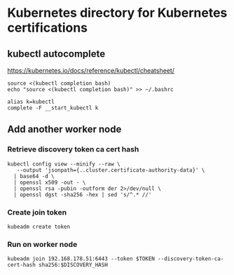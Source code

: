 # Kubernetes directory for Kubernetes certifications

## kubectl autocomplete

<https://kubernetes.io/docs/reference/kubectl/cheatsheet/>

```shell
source <(kubectl completion bash)
echo "source <(kubectl completion bash)" >> ~/.bashrc

alias k=kubectl
complete -F __start_kubectl k

```

## Add another worker node

### Retrieve discovery token ca cert hash

```shell
kubectl config view --minify --raw \
   --output 'jsonpath={..cluster.certificate-authority-data}' \
  | base64 -d \
  | openssl x509 -out - \
  | openssl rsa -pubin -outform der 2>/dev/null \
  | openssl dgst -sha256 -hex | sed 's/^.* //'
```

### Create join token

`kubeadm create token`

### Run on worker node

`kubeadm join 192.168.178.51:6443 --token $TOKEN --discovery-token-ca-cert-hash sha256:$DISCOVERY_HASH`

